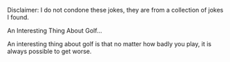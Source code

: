 Disclaimer: I do not condone these jokes, they are from a collection of jokes I found.

An Interesting Thing About Golf...

An interesting thing about golf is that no matter how badly you play, it is always possible to get worse.


